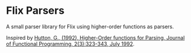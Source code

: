 # Flix Parsers

A small parser library for Flix using higher-order functions as parsers.

Inspired by
[Hutton, G., (1992), Higher-Order functions for Parsing, Journal of Functional Programming, 2(3):323-343, July 1992](https://www.cambridge.org/core/journals/journal-of-functional-programming/article/higherorder-functions-for-parsing/0490F2C8511F7625F9FC15BFFEDBB0AA).
